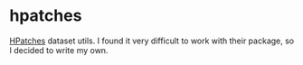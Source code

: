 # hpatches
[HPatches](https://hpatches.github.io/) dataset utils. I found it very difficult to work  with their package, so I decided to write my own.
